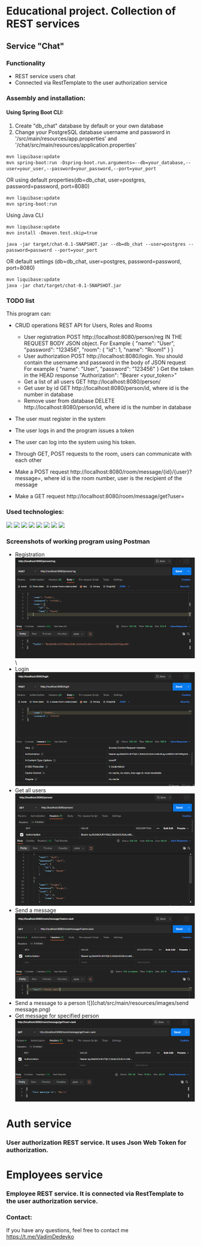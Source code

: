 # Educational project. Collection of REST services
## Service "Chat"

### Functionality

* REST service users chat
* Connected via RestTemplate to the user authorization service

### Assembly and installation:
#### Using Spring Boot CLI:
1. Create "db_chat" database by default or your own database
2. Change your PostgreSQL database username and password in '/src/main/resources/app.properties' and '/chat/src/main/resources/application.properties'

```shell
mvn liquibase:update
mvn spring-boot:run -Dspring-boot.run.arguments=--db=your_database,--user=your_user,--password=your_password,--port=your_port
```
OR using default properties(db=db_chat, user=postgres, password=password, port=8080)
```shell
mvn liquibase:update
mvn spring-boot:run
```
Using Java CLI
```shell
mvn liquibase:update
mvn install -Dmaven.test.skip=true
```
```shell
java -jar target/chat-0.1-SNAPSHOT.jar --db=db_chat --user=postgres --password=password --port=your_port
```
OR default settings (db=db_chat, user=postgres, password=password, port=8080)
```shell
mvn liquibase:update
java -jar chat/target/chat-0.1-SNAPSHOT.jar
```

### TODO list
This program can:
* CRUD operations REST API for Users, Roles and Rooms
  * User registration POST http://localhost:8080/person/reg
   IN THE REQUEST BODY JSON object. For Example
    {
    "name": "User",
    "password": "123456",
    "room": {
    "id": 1,
    "name": "Room1"
    }
    }
  * User authorization POST http://localhost:8080/login. You should contain the username and password in the body of JSON request
    For example 
    {
    "name": "User",
    "password": "123456"
    }
  Get the token in the HEAD response "Authorization": "Bearer <your_token>"
  * Get a list of all users GET http://localhost:8080/person/
  * Get user by id GET http://localhost:8080/person/id, where id is the number in database
  * Remove user from database DELETE http://localhost:8080/person/id, where id is the number in database

* The user must register in the system
* The user logs in and the program issues a token
* The user can log into the system using his token.
* Through GET, POST requests to the room, users can communicate with each other
* Make a POST request http://localhost:8080/room/message/{id}/{user}?message=<message>, where id is the room number, user is the recipient of the message
* Make a GET request http://localhost:8080/room/message/get?user=<recipient name>

### Used technologies:
![](https://img.shields.io/badge/Postgresql-42.4.2-green)
![](https://img.shields.io/badge/Java-18.0-brightgreen)
![](https://img.shields.io/badge/Maven-3.8.5-yellow)
![](https://img.shields.io/badge/Spring-DataJPA-blue)
![](https://img.shields.io/badge/SpringBoot-2.7.3-yellow)
![](https://img.shields.io/badge/Spring-Security-critical)
![](https://img.shields.io/badge/JWT-4.0-critical)
![](https://img.shields.io/badge/Liquibase-4.15-critical)



### Screenshots of working program using Postman
* Registration
![](chat/src/main/resources/images/registration.png) \
* Login \
![](chat/src/main/resources/images/login.png)
* Get all users
![](chat/src/main/resources/images/personGetAll.png)
* Send a message
![](chat/src/main/resources/images/message.png)
* Send a message to a person
![](chat/src/main/resources/images/send message.png)
* Get message for specified person
![](chat/src/main/resources/images/getMessage.png)

# Auth service
### User authorization REST service. It uses Json Web Token for authorization.

# Employees service
### Employee REST service. It is connected via RestTemplate to the user authorization service.
>
### Contact:
If you have any questions, feel free to contact me https://t.me/VadimDedeyko



<!-- 
brightgreen
green
yellowgreen
yellow
orange
red
blue
lightgrey
success
important
critical
informational
inactive
blueviolet
ff69b4
9cf 
-->
